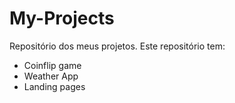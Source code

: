# My-Projects

Repositório dos meus projetos.
Este repositório tem:

- Coinflip game
- Weather App
- Landing pages
